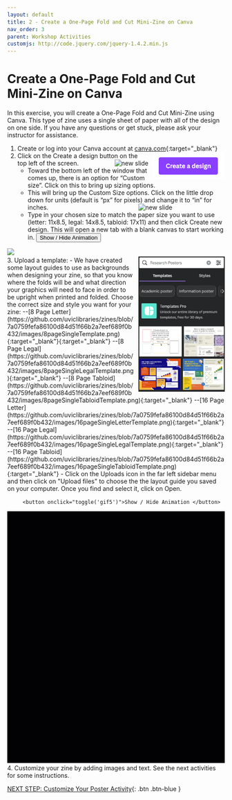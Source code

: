 ```yaml
---
layout: default
title: 2 - Create a One-Page Fold and Cut Mini-Zine on Canva
nav_order: 3
parent: Workshop Activities
customjs: http://code.jquery.com/jquery-1.4.2.min.js
---
```


# Create a One-Page Fold and Cut Mini-Zine on Canva

In this exercise, you will create a One-Page Fold and Cut Mini-Zine using Canva. This type of zine uses a single sheet of paper with all of the design on one side. If you have any questions or get stuck, please ask your instructor for assistance. 

1.  Create or log into your Canva account at 
[canva.com](https://ww.canva.com/){:target="_blank"}  <img src="images/01.png" alt="new slide" style="float:right;margin-left:10px;">
2.  Click on the Create a design button on the top left of the screen.  <img src="images/02.png" alt="new slide" style="float:right;margin-left:10px;">
    - Toward the bottom left of the window that comes up, there is an option for “Custom size”. Click on this to bring up sizing options. 
    - This will bring up the Custom Size options. Click on the little drop down for units (default is “px” for pixels) and change it to “in” for inches.  <img src="images/03.png" alt="new slide" style="float:right;width:200px;margin-left:10px;">
    - Type in your chosen size to match the paper size you want to use (letter: 11x8.5, legal: 14x8.5, tabloid: 17x11) and then click Create new design. This will open a new tab with a blank canvas to start working in.
<button onclick="toggle('gif1')">Show / Hide Animation </button>
<div id="gif1">
      <img src="images/canva-p1.gif">
      </div>
3. Upload a template: <img src="images/04.png" alt="new slide" style="float:right;width:200px;margin-left:10px;">
   -  We have created some layout guides to use as backgrounds when designing your zine, so that you know where the folds will be and what direction your graphics will need to face in order to be upright when printed and folded. Choose the correct size and style you want for your zine:
           --[8 Page Letter](https://github.com/uviclibraries/zines/blob/7a0759fefa86100d84d51f66b2a7eef689f0b432/images/8pageSingleTemplate.png){:target="_blank"}{:target="_blank"}
           --[8 Page Legal](https://github.com/uviclibraries/zines/blob/7a0759fefa86100d84d51f66b2a7eef689f0b432/images/8pageSingleLegalTemplate.png){:target="_blank"}
           --[8 Page Tabloid](https://github.com/uviclibraries/zines/blob/7a0759fefa86100d84d51f66b2a7eef689f0b432/images/8pageSingleTabloidTemplate.png){:target="_blank"}
           --[16 Page Letter](https://github.com/uviclibraries/zines/blob/7a0759fefa86100d84d51f66b2a7eef689f0b432/images/16pageSingleLetterTemplate.png){:target="_blank"}
           --[16 Page Legal](https://github.com/uviclibraries/zines/blob/7a0759fefa86100d84d51f66b2a7eef689f0b432/images/16pageSingleLegalTemplate.png){:target="_blank"}
           --[16 Page Tabloid](https://github.com/uviclibraries/zines/blob/7a0759fefa86100d84d51f66b2a7eef689f0b432/images/16pageSingleTabloidTemplate.png){:target="_blank"}
   -  Click on the Uploads icon in the far left sidebar menu and then click on "Upload files" to choose the the layout guide you saved on your computer. Once you find and select it, click on Open.
 
         <button onclick="toggle('gif5')">Show / Hide Animation </button>
<div id="gif5">
      <img src="images/canva-pp5.gif">
      </div>
4. Customize your zine by adding images and text. See the next activities for some instructions. 


[NEXT STEP: Customize Your Poster Activity](act-2.html){: .btn .btn-blue }

